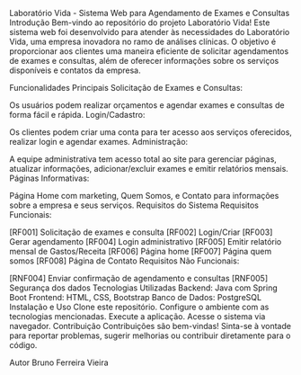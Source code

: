 Laboratório Vida - Sistema Web para Agendamento de Exames e Consultas
Introdução
Bem-vindo ao repositório do projeto Laboratório Vida! Este sistema web foi desenvolvido para atender às necessidades do Laboratório Vida, uma empresa inovadora no ramo de análises clínicas. O objetivo é proporcionar aos clientes uma maneira eficiente de solicitar agendamentos de exames e consultas, além de oferecer informações sobre os serviços disponíveis e contatos da empresa.

Funcionalidades Principais
Solicitação de Exames e Consultas:

Os usuários podem realizar orçamentos e agendar exames e consultas de forma fácil e rápida.
Login/Cadastro:

Os clientes podem criar uma conta para ter acesso aos serviços oferecidos, realizar login e agendar exames.
Administração:

A equipe administrativa tem acesso total ao site para gerenciar páginas, atualizar informações, adicionar/excluir exames e emitir relatórios mensais.
Páginas Informativas:

Página Home com marketing, Quem Somos, e Contato para informações sobre a empresa e seus serviços.
Requisitos do Sistema
Requisitos Funcionais:

[RF001] Solicitação de exames e consulta
[RF002] Login/Criar
[RF003] Gerar agendamento
[RF004] Login administrativo
[RF005] Emitir relatório mensal de Gastos/Receita
[RF006] Página home
[RF007] Página quem somos
[RF008] Página de Contato
Requisitos Não Funcionais:

[RNF004] Enviar confirmação de agendamento e consultas
[RNF005] Segurança dos dados
Tecnologias Utilizadas
Backend: Java com Spring Boot
Frontend: HTML, CSS, Bootstrap
Banco de Dados: PostgreSQL
Instalação e Uso
Clone este repositório.
Configure o ambiente com as tecnologias mencionadas.
Execute a aplicação.
Acesse o sistema via navegador.
Contribuição
Contribuições são bem-vindas! Sinta-se à vontade para reportar problemas, sugerir melhorias ou contribuir diretamente para o código.

Autor
Bruno Ferreira Vieira
